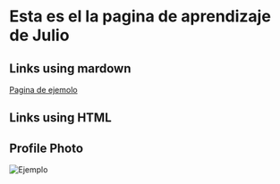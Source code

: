 # Esta es el la pagina de aprendizaje de Julio 

## Links using mardown 
[Pagina de ejemolo](https://www.elespectador.com/)

## Links using  HTML 


## Profile Photo 

![Ejemplo](image.jpg)
